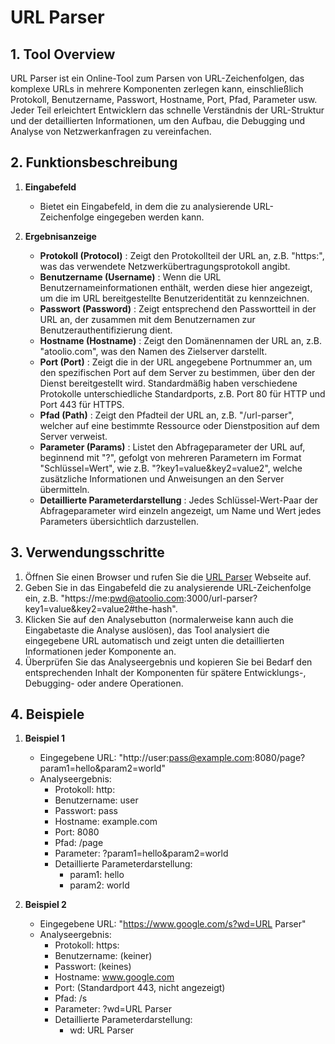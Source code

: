 # URL Parser

## 1. Tool Overview
URL Parser ist ein Online-Tool zum Parsen von URL-Zeichenfolgen, das komplexe URLs in mehrere Komponenten zerlegen kann, einschließlich Protokoll, Benutzername, Passwort, Hostname, Port, Pfad, Parameter usw. Jeder Teil erleichtert Entwicklern das schnelle Verständnis der URL-Struktur und der detaillierten Informationen, um den Aufbau, die Debugging und Analyse von Netzwerkanfragen zu vereinfachen.

## 2. Funktionsbeschreibung

  1. **Eingabefeld**
     * Bietet ein Eingabefeld, in dem die zu analysierende URL-Zeichenfolge eingegeben werden kann.

  2. **Ergebnisanzeige**
     * **Protokoll (Protocol)** : Zeigt den Protokollteil der URL an, z.B. "https:", was das verwendete Netzwerkübertragungsprotokoll angibt.
     * **Benutzername (Username)** : Wenn die URL Benutzernameinformationen enthält, werden diese hier angezeigt, um die im URL bereitgestellte Benutzeridentität zu kennzeichnen.
     * **Passwort (Password)** : Zeigt entsprechend den Passwortteil in der URL an, der zusammen mit dem Benutzernamen zur Benutzerauthentifizierung dient.
     * **Hostname (Hostname)** : Zeigt den Domänennamen der URL an, z.B. "atoolio.com", was den Namen des Zielserver darstellt.
     * **Port (Port)** : Zeigt die in der URL angegebene Portnummer an, um den spezifischen Port auf dem Server zu bestimmen, über den der Dienst bereitgestellt wird. Standardmäßig haben verschiedene Protokolle unterschiedliche Standardports, z.B. Port 80 für HTTP und Port 443 für HTTPS.
     * **Pfad (Path)** : Zeigt den Pfadteil der URL an, z.B. "/url-parser", welcher auf eine bestimmte Ressource oder Dienstposition auf dem Server verweist.
     * **Parameter (Params)** : Listet den Abfrageparameter der URL auf, beginnend mit "?", gefolgt von mehreren Parametern im Format "Schlüssel=Wert", wie z.B. "?key1=value&key2=value2", welche zusätzliche Informationen und Anweisungen an den Server übermitteln.
     * **Detaillierte Parameterdarstellung** : Jedes Schlüssel-Wert-Paar der Abfrageparameter wird einzeln angezeigt, um Name und Wert jedes Parameters übersichtlich darzustellen.

## 3. Verwendungsschritte

  1. Öffnen Sie einen Browser und rufen Sie die [URL Parser](https://atoolio.com/url-parser) Webseite auf.
  2. Geben Sie in das Eingabefeld die zu analysierende URL-Zeichenfolge ein, z.B. "https://me:pwd@atoolio.com:3000/url-parser?key1=value&key2=value2#the-hash".
  3. Klicken Sie auf den Analysebutton (normalerweise kann auch die Eingabetaste die Analyse auslösen), das Tool analysiert die eingegebene URL automatisch und zeigt unten die detaillierten Informationen jeder Komponente an.
  4. Überprüfen Sie das Analyseergebnis und kopieren Sie bei Bedarf den entsprechenden Inhalt der Komponenten für spätere Entwicklungs-, Debugging- oder andere Operationen.

## 4. Beispiele

  1. **Beispiel 1**
     * Eingegebene URL: "http://user:pass@example.com:8080/page?param1=hello&param2=world"
     * Analyseergebnis:
       * Protokoll: http:
       * Benutzername: user
       * Passwort: pass
       * Hostname: example.com
       * Port: 8080
       * Pfad: /page
       * Parameter: ?param1=hello&param2=world
       * Detaillierte Parameterdarstellung:
         * param1: hello
         * param2: world

  2. **Beispiel 2**
     * Eingegebene URL: "https://www.google.com/s?wd=URL Parser"
     * Analyseergebnis:
       * Protokoll: https:
       * Benutzername: (keiner)
       * Passwort: (keines)
       * Hostname: www.google.com
       * Port: (Standardport 443, nicht angezeigt)
       * Pfad: /s
       * Parameter: ?wd=URL Parser
       * Detaillierte Parameterdarstellung:
         * wd: URL Parser